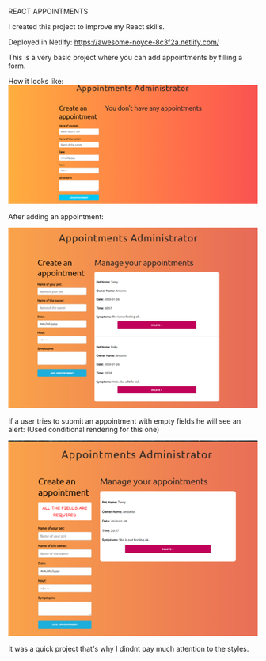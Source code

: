 REACT APPOINTMENTS

I created this project to improve my React skills.

Deployed in Netlify: https://awesome-noyce-8c3f2a.netlify.com/

This is a very basic project where you can add appointments by filling a form.

How it looks like:
![](public/img/project.PNG)


After adding an appointment:

![](public/img/appointment1.PNG)


If a user tries to submit an appointment with empty fields he will see an alert:
(Used conditional rendering for this one)

![](public/img/conditionalRendering.PNG)

It was a quick project that's why I dindnt pay much attention to the styles.
